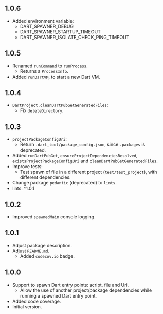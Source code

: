 ## 1.0.6

- Added environment variable:
  - DART_SPAWNER_DEBUG
  - DART_SPAWNER_STARTUP_TIMEOUT
  - DART_SPAWNER_ISOLATE_CHECK_PING_TIMEOUT

## 1.0.5

- Renamed `runCommand` to `runProcess`.
  - Returns a `ProcessInfo`.
- Added `runDartVM`, to start a new Dart VM.

## 1.0.4

- `DartProject.cleanDartPubGetGeneratedFiles`: 
  - Fix `deleteDirectory`.

## 1.0.3

- `projectPackageConfigUri`:
  - Return `.dart_tool/package_config.json`, since `.packages` is deprecated.
- Added `runDartPubGet`, `ensureProjectDependenciesResolved`,
  `existsProjectPackageConfigUri` and `cleanDartPubGetGeneratedFiles`.
- Improve tests:
  - Test spawn of file in a different project (`test/test_project`),
    with different dependencies.
- Change package `pedantic` (deprecated) to `lints`.
- lints: ^1.0.1

## 1.0.2

- Improved `spawnedMain` console logging.

## 1.0.1

- Adjust package description.
- Adjust `README.md`.
  - Added `codecov.io` badge.

## 1.0.0

- Support to spawn Dart entry points: script, file and Uri.
  - Allow the use of another project/package dependencies while
    running a spawned Dart entry point.
- Added code coverage.
- Initial version.
